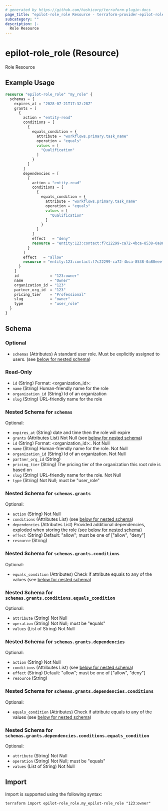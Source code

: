 ```yaml
---
# generated by https://github.com/hashicorp/terraform-plugin-docs
page_title: "epilot-role_role Resource - terraform-provider-epilot-role"
subcategory: ""
description: |-
  Role Resource
---
```


# epilot-role_role (Resource)

Role Resource

## Example Usage

```terraform
resource "epilot-role_role" "my_role" {
  schemas = {
    expires_at = "2028-07-21T17:32:28Z"
    grants = [
      {
        action = "entity-read"
        conditions = [
          {
            equals_condition = {
              attribute = "workflows.primary.task_name"
              operation = "equals"
              values = [
                "Qualification"
              ]
            }
          }
        ]
        dependencies = [
          {
            action = "entity-read"
            conditions = [
              {
                equals_condition = {
                  attribute = "workflows.primary.task_name"
                  operation = "equals"
                  values = [
                    "Qualification"
                  ]
                }
              }
            ]
            effect   = "deny"
            resource = "entity:123:contact:f7c22299-ca72-4bca-8538-0a88eeefc947"
          }
        ]
        effect   = "allow"
        resource = "entity:123:contact:f7c22299-ca72-4bca-8538-0a88eeefc947"
      }
    ]
    id              = "123:owner"
    name            = "Owner"
    organization_id = "123"
    partner_org_id  = "123"
    pricing_tier    = "Professional"
    slug            = "owner"
    type            = "user_role"
  }
}
```

<!-- schema generated by tfplugindocs -->
## Schema

### Optional

- `schemas` (Attributes) A standard user role. Must be explicitly assigned to users. (see [below for nested schema](#nestedatt--schemas))

### Read-Only

- `id` (String) Format: <organization_id>:<slug>
- `name` (String) Human-friendly name for the role
- `organization_id` (String) Id of an organization
- `slug` (String) URL-friendly name for the role

<a id="nestedatt--schemas"></a>
### Nested Schema for `schemas`

Optional:

- `expires_at` (String) date and time then the role will expire
- `grants` (Attributes List) Not Null (see [below for nested schema](#nestedatt--schemas--grants))
- `id` (String) Format: <organization_id>:<slug>. Not Null
- `name` (String) Human-friendly name for the role. Not Null
- `organization_id` (String) Id of an organization. Not Null
- `partner_org_id` (String)
- `pricing_tier` (String) The pricing tier of the organization this root role is based on
- `slug` (String) URL-friendly name for the role. Not Null
- `type` (String) Not Null; must be "user_role"

<a id="nestedatt--schemas--grants"></a>
### Nested Schema for `schemas.grants`

Optional:

- `action` (String) Not Null
- `conditions` (Attributes List) (see [below for nested schema](#nestedatt--schemas--grants--conditions))
- `dependencies` (Attributes List) Provided additional dependencies, exploded when storing the role (see [below for nested schema](#nestedatt--schemas--grants--dependencies))
- `effect` (String) Default: "allow"; must be one of ["allow", "deny"]
- `resource` (String)

<a id="nestedatt--schemas--grants--conditions"></a>
### Nested Schema for `schemas.grants.conditions`

Optional:

- `equals_condition` (Attributes) Check if attribute equals to any of the values (see [below for nested schema](#nestedatt--schemas--grants--conditions--equals_condition))

<a id="nestedatt--schemas--grants--conditions--equals_condition"></a>
### Nested Schema for `schemas.grants.conditions.equals_condition`

Optional:

- `attribute` (String) Not Null
- `operation` (String) Not Null; must be "equals"
- `values` (List of String) Not Null



<a id="nestedatt--schemas--grants--dependencies"></a>
### Nested Schema for `schemas.grants.dependencies`

Optional:

- `action` (String) Not Null
- `conditions` (Attributes List) (see [below for nested schema](#nestedatt--schemas--grants--dependencies--conditions))
- `effect` (String) Default: "allow"; must be one of ["allow", "deny"]
- `resource` (String)

<a id="nestedatt--schemas--grants--dependencies--conditions"></a>
### Nested Schema for `schemas.grants.dependencies.conditions`

Optional:

- `equals_condition` (Attributes) Check if attribute equals to any of the values (see [below for nested schema](#nestedatt--schemas--grants--dependencies--conditions--equals_condition))

<a id="nestedatt--schemas--grants--dependencies--conditions--equals_condition"></a>
### Nested Schema for `schemas.grants.dependencies.conditions.equals_condition`

Optional:

- `attribute` (String) Not Null
- `operation` (String) Not Null; must be "equals"
- `values` (List of String) Not Null

## Import

Import is supported using the following syntax:

```shell
terraform import epilot-role_role.my_epilot-role_role "123:owner"
```
